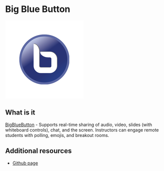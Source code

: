 # Big Blue Button
![Service logo](bbb.png)
## What is it
[BigBlueButton](https://bigbluebutton.org/) - Supports real-time sharing of audio, video, slides (with whiteboard controls), chat, and the screen. Instructors can engage remote students with polling, emojis, and breakout rooms.

## Additional resources
* [Github page](https://github.com/bigbluebutton)
